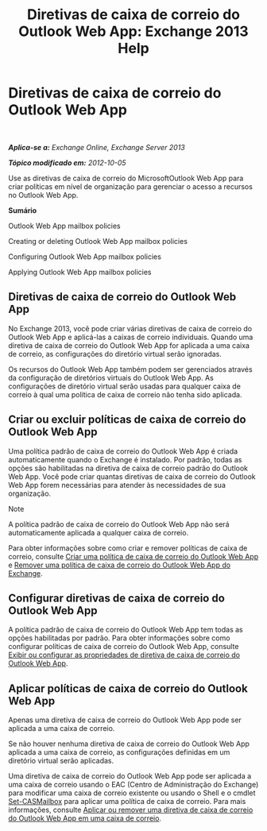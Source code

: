 ﻿---
title: 'Diretivas de caixa de correio do Outlook Web App: Exchange 2013 Help'
TOCTitle: Diretivas de caixa de correio do Outlook Web App
ms:assetid: 213b8b7a-1c29-49ee-8c98-d0364ddf4f9d
ms:mtpsurl: https://technet.microsoft.com/pt-br/library/Dd335142(v=EXCHG.150)
ms:contentKeyID: 50485102
ms.date: 05/22/2018
mtps_version: v=EXCHG.150
ms.translationtype: MT
---

# Diretivas de caixa de correio do Outlook Web App

 

_**Aplica-se a:** Exchange Online, Exchange Server 2013_

_**Tópico modificado em:** 2012-10-05_

Use as diretivas de caixa de correio do MicrosoftOutlook Web App para criar políticas em nível de organização para gerenciar o acesso a recursos no Outlook Web App.

**Sumário**

Outlook Web App mailbox policies

Creating or deleting Outlook Web App mailbox policies

Configuring Outlook Web App mailbox policies

Applying Outlook Web App mailbox policies

## Diretivas de caixa de correio do Outlook Web App

No Exchange 2013, você pode criar várias diretivas de caixa de correio do Outlook Web App e aplicá-las a caixas de correio individuais. Quando uma diretiva de caixa de correio do Outlook Web App for aplicada a uma caixa de correio, as configurações do diretório virtual serão ignoradas.

Os recursos do Outlook Web App também podem ser gerenciados através da configuração de diretórios virtuais do Outlook Web App. As configurações de diretório virtual serão usadas para qualquer caixa de correio à qual uma política de caixa de correio não tenha sido aplicada.

## Criar ou excluir políticas de caixa de correio do Outlook Web App

Uma política padrão de caixa de correio do Outlook Web App é criada automaticamente quando o Exchange é instalado. Por padrão, todas as opções são habilitadas na diretiva de caixa de correio padrão do Outlook Web App. Você pode criar quantas diretivas de caixa de correio do Outlook Web App forem necessárias para atender às necessidades de sua organização.


> [!NOTE]
> A política padrão de caixa de correio do Outlook Web App não será automaticamente aplicada a qualquer caixa de correio.



Para obter informações sobre como criar e remover políticas de caixa de correio, consulte [Criar uma política de caixa de correio do Outlook Web App](create-an-outlook-web-app-mailbox-policy-exchange-2013-help.md) e [Remover uma política de caixa de correio do Outlook Web App do Exchange](remove-an-outlook-web-app-mailbox-policy-from-exchange-exchange-2013-help.md).

## Configurar diretivas de caixa de correio do Outlook Web App

A política padrão de caixa de correio do Outlook Web App tem todas as opções habilitadas por padrão. Para obter informações sobre como configurar políticas de caixa de correio do Outlook Web App, consulte [Exibir ou configurar as propriedades de diretiva de caixa de correio do Outlook Web App](view-or-configure-outlook-web-app-mailbox-policy-properties-exchange-2013-help.md).

## Aplicar políticas de caixa de correio do Outlook Web App

Apenas uma diretiva de caixa de correio do Outlook Web App pode ser aplicada a uma caixa de correio.

Se não houver nenhuma diretiva de caixa de correio do Outlook Web App aplicada a uma caixa de correio, as configurações definidas em um diretório virtual serão aplicadas.

Uma diretiva de caixa de correio do Outlook Web App pode ser aplicada a uma caixa de correio usando o EAC (Centro de Administração do Exchange) para modificar uma caixa de correio existente ou usando o Shell e o cmdlet [Set-CASMailbox](https://technet.microsoft.com/pt-br/library/bb125264\(v=exchg.150\)) para aplicar uma política de caixa de correio. Para mais informações, consulte [Aplicar ou remover uma diretiva de caixa de correio do Outlook Web App em uma caixa de correio](apply-or-remove-an-outlook-web-app-mailbox-policy-on-a-mailbox-exchange-2013-help.md).

